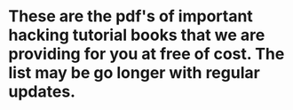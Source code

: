 
# These are the pdf's of important hacking tutorial books that we are providing for you at free of cost. The list may be go longer with regular updates.
